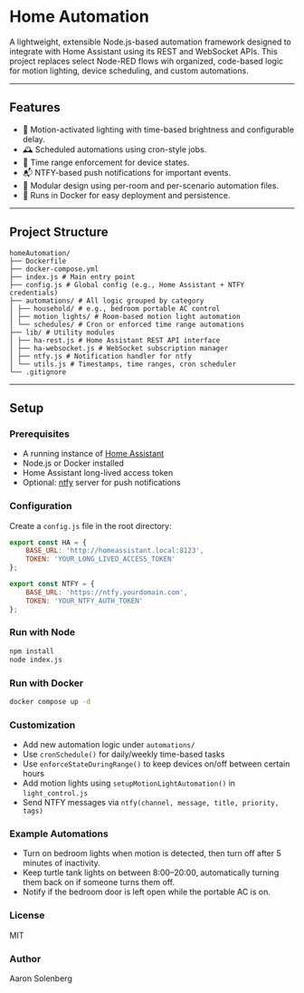 # Home Automation

A lightweight, extensible Node.js-based automation framework designed to integrate with Home Assistant using its REST and WebSocket APIs. This project replaces select Node-RED flows wih organized, code-based logic for motion lighting, device scheduling, and custom automations.

---

## Features

-   🧠 Motion-activated lighting with time-based brightness and configurable delay.
-   🕰️ Scheduled automations using cron-style jobs.
-   📅 Time range enforcement for device states.
-   📬 NTFY-based push notifications for important events.
-   🧩 Modular design using per-room and per-scenario automation files.
-   🐳 Runs in Docker for easy deployment and persistence.

---

## Project Structure

```
homeAutomation/
├── Dockerfile
├── docker-compose.yml
├── index.js # Main entry point
├── config.js # Global config (e.g., Home Assistant + NTFY credentials)
├── automations/ # All logic grouped by category
│ ├── household/ # e.g., bedroom portable AC control
│ ├── motion_lights/ # Room-based motion light automation
│ └── schedules/ # Cron or enforced time range automations
├── lib/ # Utility modules
│ ├── ha-rest.js # Home Assistant REST API interface
│ ├── ha-websocket.js # WebSocket subscription manager
│ ├── ntfy.js # Notification handler for ntfy
│ └── utils.js # Timestamps, time ranges, cron scheduler
└── .gitignore
```

---

## Setup

### Prerequisites

-   A running instance of [Home Assistant](https://www.home-assistant.io/)
-   Node.js or Docker installed
-   Home Assistant long-lived access token
-   Optional: [ntfy](https://ntfy.sh/) server for push notifications

### Configuration

Create a `config.js` file in the root directory:

```js
export const HA = {
    BASE_URL: 'http://homeassistant.local:8123',
    TOKEN: 'YOUR_LONG_LIVED_ACCESS_TOKEN'
};

export const NTFY = {
    BASE_URL: 'https://ntfy.yourdomain.com',
    TOKEN: 'YOUR_NTFY_AUTH_TOKEN'
};
```

### Run with Node

```bash
npm install
node index.js
```

### Run with Docker

```bash
docker compose up -d
```

### Customization

-   Add new automation logic under `automations/`
-   Use `cronSchedule()` for daily/weekly time-based tasks
-   Use `enforceStateDuringRange()` to keep devices on/off between certain hours
-   Add motion lights using `setupMotionLightAutomation()` in `light_control.js`
-   Send NTFY messages via `ntfy(channel, message, title, priority, tags)`

### Example Automations

-   Turn on bedroom lights when motion is detected, then turn off after 5 minutes of inactivity.
-   Keep turtle tank lights on between 8:00–20:00, automatically turning them back on if someone turns them off.
-   Notify if the bedroom door is left open while the portable AC is on.

### License

MIT

### Author

Aaron Solenberg
